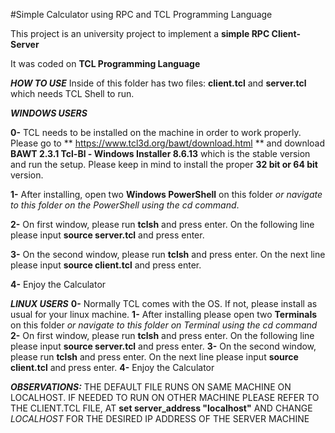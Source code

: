 #Simple Calculator using RPC and TCL Programming Language

This project is an university project to implement a **simple RPC Client-Server**

It was coded on **TCL Programming Language**

**_HOW TO USE_**
Inside of this folder has two files: **client.tcl** and **server.tcl** which needs TCL Shell to run.

**_WINDOWS USERS_**

**0-** TCL needs to be installed on the machine in order to work properly. Please go to ** https://www.tcl3d.org/bawt/download.html ** and download **BAWT 2.3.1 Tcl-Bl - Windows Installer 8.6.13** which is the stable version and run the setup. Please keep in mind to install the proper **32 bit or 64 bit** version.

**1-** After installing, open two **Windows PowerShell** on this folder _or navigate to this folder on the PowerShell using the cd command_.

**2-** On first window, please run **tclsh** and press enter. On the following line please input **source server.tcl** and press enter.

**3-** On the second window, please run **tclsh** and press enter. On the next line please input **source client.tcl** and press enter.

**4-** Enjoy the Calculator

**_LINUX USERS_**
**0-** Normally TCL comes with the OS. If not, please install as usual for your linux machine.
**1-** After installing please open two **Terminals** on this folder _or navigate to this folder on Terminal using the cd command_
**2-** On first window, please run **tclsh** and press enter. On the following line please input **source server.tcl** and press enter.
**3-** On the second window, please run **tclsh** and press enter. On the next line please input **source client.tcl** and press enter.
**4-** Enjoy the Calculator

**_OBSERVATIONS:_**
THE DEFAULT FILE RUNS ON SAME MACHINE ON LOCALHOST. IF NEEDED TO RUN ON OTHER MACHINE PLEASE REFER TO THE CLIENT.TCL FILE, AT **set server_address "localhost"** AND CHANGE _LOCALHOST_ FOR THE DESIRED IP ADDRESS OF THE SERVER MACHINE
